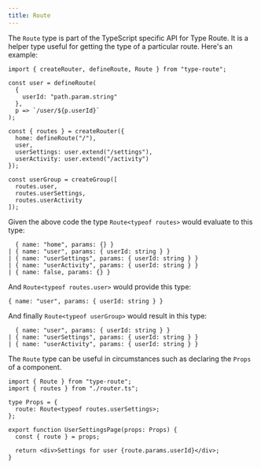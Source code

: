 ```yaml
---
title: Route
---
```


The `Route` type is part of the TypeScript specific API for Type Route. It is a helper type useful for getting the type of a particular route. Here's an example:

```tsx
import { createRouter, defineRoute, Route } from "type-route";

const user = defineRoute(
  {
    userId: "path.param.string"
  },
  p => `/user/${p.userId}`
);

const { routes } = createRouter({
  home: defineRoute("/"),
  user,
  userSettings: user.extend("/settings"),
  userActivity: user.extend("/activity")
});

const userGroup = createGroup([
  routes.user,
  routes.userSettings,
  routes.userActivity
]);
```

Given the above code the type `Route<typeof routes>` would evaluate to this type:

```
  { name: "home", params: {} }
| { name: "user", params: { userId: string } }
| { name: "userSettings", params: { userId: string } }
| { name: "userActivity", params: { userId: string } }
| { name: false, params: {} }
```

And `Route<typeof routes.user>` would provide this type:

```
{ name: "user", params: { userId: string } }
```

And finally `Route<typeof userGroup>` would result in this type:

```
  { name: "user", params: { userId: string } }
| { name: "userSettings", params: { userId: string } }
| { name: "userActivity", params: { userId: string } }
```

The `Route` type can be useful in circumstances such as declaring the `Props` of a component.

```tsx
import { Route } from "type-route";
import { routes } from "./router.ts";

type Props = {
  route: Route<typeof routes.userSettings>;
};

export function UserSettingsPage(props: Props) {
  const { route } = props;

  return <div>Settings for user {route.params.userId}</div>;
}
```
